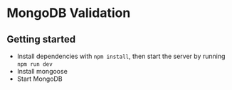 # MongoDB Validation



## Getting started

- Install dependencies with `npm install`, then start the server by running `npm run dev`
- Install mongoose
- Start MongoDB
